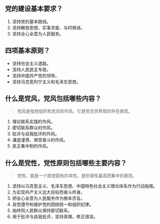 ## 党的建设基本要求？
1. 坚持党的基本路线。
2. 坚持解放思想、实事求是、与时俱进。
3. 坚持全心全意为人民服务。

## 四项基本原则？
- 坚持社会主义道路。
- 坚持人民民主专政。
- 坚持中国共产党的领导。
- 坚持马克思列宁主义和毛泽东思想。

## 什么是党风，党风包括哪些内容？
> 党风是指党组织和党员的作风，它是党员世界观的外在表现。
1. 理论联系实践的作风。
2. 密切联系群众的作风。
3. 批评与自我批评的作风。
4. 谦虚谨慎、艰苦奋斗的作风。
5. 民主集中制的作风。

## 什么是党性，党性原则包括哪些主要内容？
> 党性，就是一个政党固有的本性，是阶级性最高而集中的表现。
1. 坚持以马克思主义、毛泽东思想、中国特色社会主义理论体系作为行动指南。
2. 为实现共产主义远大目标而奋斗终身。
3. 把全心全意为人民服务作为根本宗旨。
4. 自觉遵守和维护党的团结统一和组织纪律。
5. 始终同人民群众保持密切联系。
6. 用于批评与自我批评，坚持真理，修正错误。
